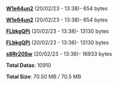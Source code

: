 [**W1e64un2**](/data/W1e64un2.txt) (20/02/23 - 13:38)- 654 bytes

[**W1e64un2**](/data/W1e64un2.txt) (20/02/23 - 13:38)- 654 bytes

[**FLbkgQPj**](/data/FLbkgQPj.txt) (20/02/23 - 13:38)- 13130 bytes

[**FLbkgQPj**](/data/FLbkgQPj.txt) (20/02/23 - 13:38)- 13130 bytes

[**s8Rr20Sw**](/data/s8Rr20Sw.txt) (20/02/23 - 13:38)- 16933 bytes

**Total Datas**: 10910

**Total Size**: 70.50 MB / 70.5 MB